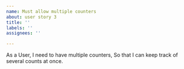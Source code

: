 ```yaml
---
name: Must allow multiple counters
about: user story 3
title: ''
labels: ''
assignees: ''

---
```


As a User, I need to have multiple counters, So that I can keep track of several counts at once.

